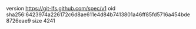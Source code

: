 version https://git-lfs.github.com/spec/v1
oid sha256:6423974a226172c6d8ae611e4d84b7413801a46ff85fd5716a454bde8726eae9
size 4241
